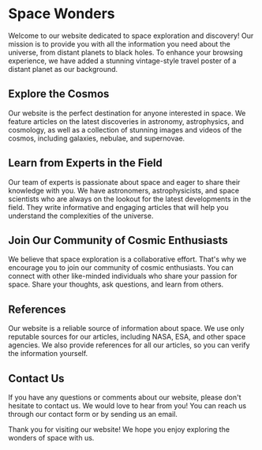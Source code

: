 <!--font:Montserrat-->

# Space Wonders

Welcome to our website dedicated to space exploration and discovery! Our mission is to provide you with all the information you need about the universe, from distant planets to black holes. To enhance your browsing experience, we have added a stunning vintage-style travel poster of a distant planet as our background.

## Explore the Cosmos

Our website is the perfect destination for anyone interested in space. We feature articles on the latest discoveries in astronomy, astrophysics, and cosmology, as well as a collection of stunning images and videos of the cosmos, including galaxies, nebulae, and supernovae.

## Learn from Experts in the Field

Our team of experts is passionate about space and eager to share their knowledge with you. We have astronomers, astrophysicists, and space scientists who are always on the lookout for the latest developments in the field. They write informative and engaging articles that will help you understand the complexities of the universe.

## Join Our Community of Cosmic Enthusiasts

We believe that space exploration is a collaborative effort. That's why we encourage you to join our community of cosmic enthusiasts. You can connect with other like-minded individuals who share your passion for space. Share your thoughts, ask questions, and learn from others.

## References

Our website is a reliable source of information about space. We use only reputable sources for our articles, including NASA, ESA, and other space agencies. We also provide references for all our articles, so you can verify the information yourself.

## Contact Us

If you have any questions or comments about our website, please don't hesitate to contact us. We would love to hear from you! You can reach us through our contact form or by sending us an email.

Thank you for visiting our website! We hope you enjoy exploring the wonders of space with us.

<!--

Write me content for website with wallpaper which alt text is:

"A vintage-style travel poster of a distant planet, with bold typography and an artistic rendering of the landscape."

The name/title of the page should not be 1:1 copy of the alt text but rather a real content of the website which is using this wallpaper.

- Use markdown format 
- Start with heading
- Heading should be short and concise
- The content should look like a real website 
- The website should not be about the wallpaper, wallpaper is just a related background
- Heading should be contain work "wallpaper" or "background"
- Include real sections like references, contact, user stories, etc. use things relevant to the page purpose.
- Feel free to use structure like headings, bullets, numbering, blockquotes, paragraphs, horizontal lines, etc.
- You can use formatting like bold or _italic_
- You can include UTF-8 emojis
- Links should be only #hash anchors (and you can refer to the document itself)
- Do not include images


---


# Explore the Wonders of Space: A Wallpaper for Cosmic Enthusiasts

Welcome to our website dedicated to space exploration and discovery! Our website is designed to provide you with all the information you need about the universe, from distant planets to black holes. To enhance your browsing experience, we have added a vintage-style travel poster of a distant planet as our background wallpaper. 

## Discover the Beauty of the Universe

Our website is the perfect destination for anyone interested in space. Whether you are an amateur astronomer or a seasoned professional, we have something for you. Our website features articles on the latest discoveries in astronomy, astrophysics, and cosmology. We also have a collection of stunning images and videos of the cosmos, including galaxies, nebulae, and supernovae.

## Learn from Experts in the Field

Our team of experts is passionate about space and eager to share their knowledge with you. We have astronomers, astrophysicists, and space scientists who are always on the lookout for the latest developments in the field. They write informative and engaging articles that will help you understand the complexities of the universe.

## Join Our Community of Cosmic Enthusiasts

We believe that space exploration is a collaborative effort. That's why we encourage you to join our community of cosmic enthusiasts. You can connect with other like-minded individuals who share your passion for space. Share your thoughts, ask questions, and learn from others.

## References

Our website is a reliable source of information about space. We use only reputable sources for our articles, including NASA, ESA, and other space agencies. We also provide references for all our articles, so you can verify the information yourself.

## Contact Us

If you have any questions or comments about our website, please don't hesitate to contact us. You can reach us through our contact form or by sending us an email. We are always happy to hear from our readers.

Thank you for visiting our website! We hope you enjoy exploring the wonders of space with us.


---


Heading should not include word "wallpaper". The website should not be about the wallpaper itself, wallpaper is just a related background, rewrite whole content.


---


# Discover the Wonders of Space: A Cosmic Journey

Welcome to our website dedicated to space exploration and discovery! Our website is designed to provide you with all the information you need about the universe, from distant planets to black holes. To enhance your browsing experience, we have added a stunning vintage-style travel poster of a distant planet as our background.

## Explore the Cosmos

Our website is the perfect destination for anyone interested in space. Whether you are an amateur astronomer or a seasoned professional, we have something for you. Our website features articles on the latest discoveries in astronomy, astrophysics, and cosmology. We also have a collection of stunning images and videos of the cosmos, including galaxies, nebulae, and supernovae.

## Learn from Experts in the Field

Our team of experts is passionate about space and eager to share their knowledge with you. We have astronomers, astrophysicists, and space scientists who are always on the lookout for the latest developments in the field. They write informative and engaging articles that will help you understand the complexities of the universe.

## Join Our Community of Cosmic Enthusiasts

We believe that space exploration is a collaborative effort. That's why we encourage you to join our community of cosmic enthusiasts. You can connect with other like-minded individuals who share your passion for space. Share your thoughts, ask questions, and learn from others.

## References

Our website is a reliable source of information about space. We use only reputable sources for our articles, including NASA, ESA, and other space agencies. We also provide references for all our articles, so you can verify the information yourself.

## Contact Us

If you have any questions or comments about our website, please don't hesitate to contact us. You can reach us through our contact form or by sending us an email. We are always happy to hear from our readers.

Thank you for visiting our website! We hope you enjoy exploring the wonders of space with us.


---


Heading is too long, rewrite whole content.


---


# Discover the Wonders of Space

Welcome to our website dedicated to space exploration and discovery! Our mission is to provide you with all the information you need about the universe, from distant planets to black holes. To enhance your browsing experience, we have added a stunning vintage-style travel poster of a distant planet as our background.

## Explore the Cosmos

Our website is the perfect destination for anyone interested in space. We feature articles on the latest discoveries in astronomy, astrophysics, and cosmology, as well as a collection of stunning images and videos of the cosmos, including galaxies, nebulae, and supernovae.

## Learn from Experts in the Field

Our team of experts is passionate about space and eager to share their knowledge with you. We have astronomers, astrophysicists, and space scientists who are always on the lookout for the latest developments in the field. They write informative and engaging articles that will help you understand the complexities of the universe.

## Join Our Community of Cosmic Enthusiasts

We believe that space exploration is a collaborative effort. That's why we encourage you to join our community of cosmic enthusiasts. You can connect with other like-minded individuals who share your passion for space. Share your thoughts, ask questions, and learn from others.

## References

Our website is a reliable source of information about space. We use only reputable sources for our articles, including NASA, ESA, and other space agencies. We also provide references for all our articles, so you can verify the information yourself.

## Contact Us

If you have any questions or comments about our website, please don't hesitate to contact us. We would love to hear from you! You can reach us through our contact form or by sending us an email.

Thank you for visiting our website! We hope you enjoy exploring the wonders of space with us.


---


Write me a Google font which is best fitting for the website.

Pick from the list:
- Futura
- Lobster
- Exo 2
- Inter
- Barlow Condensed
- Montserrat
- Lato
- IBM Plex Sans
- Playfair Display
- Poppins
- Raleway
- Dancing Script
- Orbitron
- Roboto
- Open Sans
- Great Vibes
- Alegreya


Write just the font name nothing else.


---


Montserrat

-->
